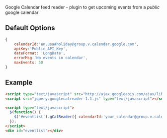 Google Calendar feed reader - plugin to get upcoming events from a *public* google calendar

## Default Options
```js
{
	calendarId:'en.usa#holiday@group.v.calendar.google.com',
	apiKey:'Public_API_Key',
	dateFormat: 'LongDate',
	errorMsg:'No events in calendar',
	maxEvents: 50
}
```

## Example

```html
<script type="text/javascript" src="http://ajax.googleapis.com/ajax/libs/jquery/1.11.1/jquery.min.js"></script>
<script src="jquery.googlecalreader-1.1.js" type="text/javascript"></script>

<script type="text/javascript">
  $(function() {
    $('#eventlist').gCalReader({ calendarId:'your_calendar@group.v.calendar.google.com', apiKey:'your_public_api_key'});
  });
</script>
<div id="eventlist"></div>
```

